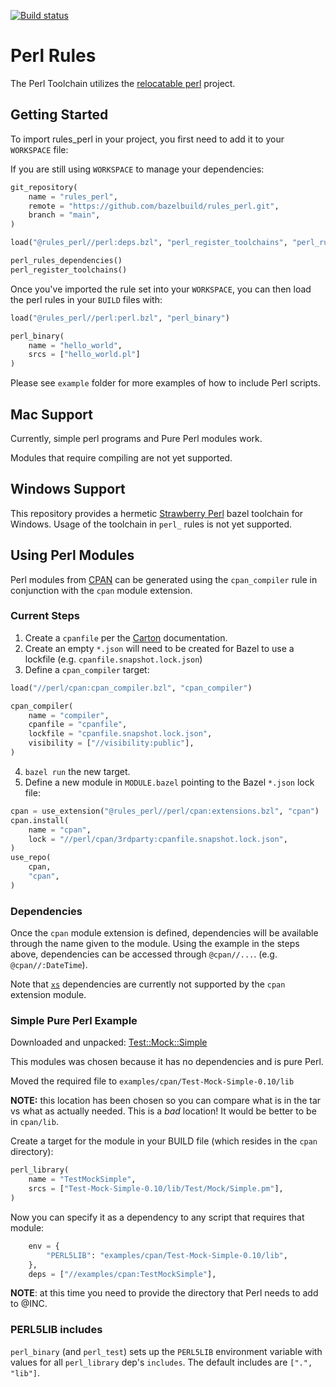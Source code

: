[![Build status](https://badge.buildkite.com/2aaa805261d9267b26088e2763aa01f9ded00aaab18ed75c1e.svg)](https://buildkite.com/bazel/rules-perl-postsubmit)

# Perl Rules

The Perl Toolchain utilizes the [relocatable perl](https://github.com/skaji/relocatable-perl) project.

## Getting Started

To import rules_perl in your project, you first need to add it to your `WORKSPACE` file:


If you are still using `WORKSPACE` to manage your dependencies:

```python
git_repository(
    name = "rules_perl",
    remote = "https://github.com/bazelbuild/rules_perl.git",
    branch = "main",
)

load("@rules_perl//perl:deps.bzl", "perl_register_toolchains", "perl_rules_dependencies")

perl_rules_dependencies()
perl_register_toolchains()
```

Once you've imported the rule set into your `WORKSPACE`, you can then load the perl rules in your `BUILD` files with:

```python
load("@rules_perl//perl:perl.bzl", "perl_binary")

perl_binary(
    name = "hello_world",
    srcs = ["hello_world.pl"]
)
```

Please see `example` folder for more examples of how to include Perl scripts.

## Mac Support

Currently, simple perl programs and Pure Perl modules work.

Modules that require compiling are not yet supported.

## Windows Support

This repository provides a hermetic [Strawberry Perl](https://strawberryperl.com/) bazel toolchain for Windows. Usage of the toolchain in `perl_` rules is not yet supported.

## Using Perl Modules

Perl modules from [CPAN](https://www.cpan.org/) can be generated using the `cpan_compiler` rule in
conjunction with the `cpan` module extension.

### Current Steps

1. Create a `cpanfile` per the [Carton](https://metacpan.org/pod/Carton) documentation.
2. Create an empty `*.json` will need to be created for Bazel to use a lockfile (e.g. `cpanfile.snapshot.lock.json`)
3. Define a `cpan_compiler` target:

  ```python
  load("//perl/cpan:cpan_compiler.bzl", "cpan_compiler")

  cpan_compiler(
      name = "compiler",
      cpanfile = "cpanfile",
      lockfile = "cpanfile.snapshot.lock.json",
      visibility = ["//visibility:public"],
  )
  ```

4. `bazel run` the new target.
5. Define a new module in `MODULE.bazel` pointing to the Bazel `*.json` lock file:

  ```python
  cpan = use_extension("@rules_perl//perl/cpan:extensions.bzl", "cpan")
  cpan.install(
      name = "cpan",
      lock = "//perl/cpan/3rdparty:cpanfile.snapshot.lock.json",
  )
  use_repo(
      cpan,
      "cpan",
  )
  ```

### Dependencies

Once the `cpan` module extension is defined, dependencies will be available through the name given to the module.
Using the example in the steps above, dependencies can be accessed through `@cpan//...`. (e.g. `@cpan//:DateTime`).

Note that [`xs`](https://perldoc.perl.org/perlxs) dependencies are currently not supported by the `cpan` extension module.

### Simple Pure Perl Example

Downloaded and unpacked: [Test::Mock::Simple](https://metacpan.org/pod/Test::Mock::Simple)

This modules was chosen because it has no dependencies and is pure Perl.

Moved the required file to `examples/cpan/Test-Mock-Simple-0.10/lib`

**NOTE:** this location has been chosen so you can compare what is in the tar vs what as actually needed.  This is a *bad* location!  It would be better to be in `cpan/lib`.

Create a target for the module in your BUILD file (which resides in the `cpan` directory):

```python
perl_library(
    name = "TestMockSimple",
    srcs = ["Test-Mock-Simple-0.10/lib/Test/Mock/Simple.pm"],
)
```

Now you can specify it as a dependency to any script that requires that module:

```python
    env = {
        "PERL5LIB": "examples/cpan/Test-Mock-Simple-0.10/lib",
    },
    deps = ["//examples/cpan:TestMockSimple"],
```

**NOTE**: at this time you need to provide the directory that Perl needs to add to @INC.

### PERL5LIB includes

`perl_binary` (and `perl_test`) sets up the `PERL5LIB` environment variable with values for all `perl_library` dep's `includes`.
The default includes are `[".", "lib"]`.
